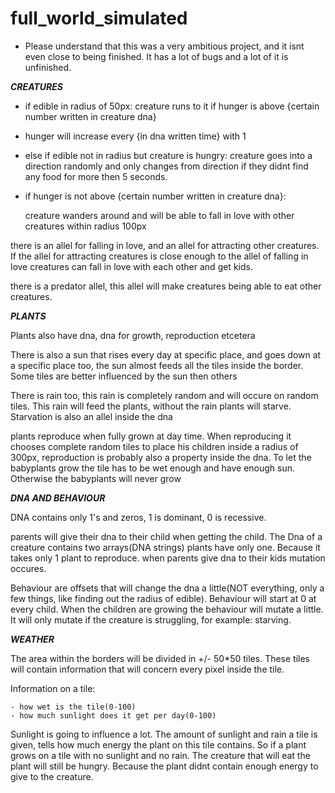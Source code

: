 # full_world_simulated

 - Please understand that this was a very ambitious project, and it isnt even close to being finished. It has a lot of bugs and a lot of it is unfinished.
 

*******************************************************************************CREATURES*******************************************************************************
- if edible in radius of 50px:
	 creature runs to it if hunger is above {certain number written in creature dna}

- hunger will increase every {in dna written time} with 1

- else if edible not in radius but creature is hungry:
	creature goes into a direction randomly and only changes from direction if they didnt find any food for more then 5 seconds.

- if hunger is not above {certain number written in creature dna}:

	creature wanders around and will be able to fall in love with other creatures within radius 100px



there is an allel for falling in love, and an allel for attracting other creatures. If the allel for attracting creatures is close enough to the allel of falling in love creatures
can fall in love with each other and get kids.

there is a predator allel, this allel will make creatures being able to eat other creatures.


*******************************************************************************PLANTS*******************************************************************************

Plants also have dna, dna for growth, reproduction etcetera

There is also a sun that rises every day at specific place, and goes down at a specific place too, the sun almost feeds all the tiles inside the border. Some tiles are better
influenced by the sun then others

There is rain too, this rain is completely random and will occure on random tiles. This rain will feed the plants, without the rain plants will starve. Starvation is also an allel
inside the dna

plants reproduce when fully grown at day time. When reproducing it chooses complete random tiles to place his children inside a radius of 300px, reproduction is probably also a
property inside the dna. To let the babyplants grow the tile has to be wet enough and have enough sun. Otherwise the babyplants will never grow


*******************************************************************************DNA AND BEHAVIOUR*******************************************************************************

DNA contains only 1's and zeros, 1 is dominant, 0 is recessive.

parents will give their dna to their child when getting the child. The Dna of a creature contains two arrays(DNA strings) plants have only one. Because it takes only 1 plant to reproduce.
when parents give dna to their kids mutation occures.

Behaviour are offsets that will change the dna a little(NOT everything, only a few things, like finding out the radius of edible).
Behaviour will start at 0 at every child. When the children are growing the behaviour will mutate a little. It will only mutate if the creature is struggling, for example: starving.

*******************************************************************************WEATHER*******************************************************************************

The area within the borders will be divided in +/- 50*50 tiles. These tiles will contain information that will concern every pixel inside the tile.

Information on a tile:

	- how wet is the tile(0-100)
	- how much sunlight does it get per day(0-100)

Sunlight is going to influence a lot. The amount of sunlight and rain a tile is given, tells how much energy the plant on this tile contains. So if a plant grows on a tile with no
sunlight and no rain. The creature that will eat the plant will still be hungry. Because the plant didnt contain enough energy to give to the creature.

